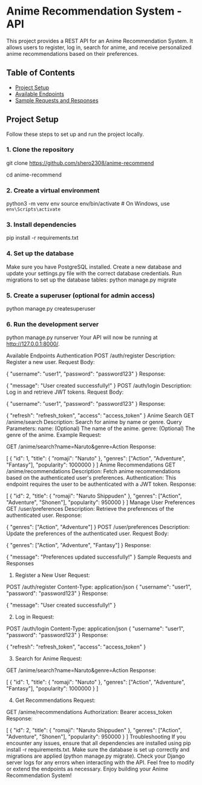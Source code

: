 # Anime Recommendation System - API

This project provides a REST API for an Anime Recommendation System. It allows users to register, log in, search for anime, and receive personalized anime recommendations based on their preferences.

## Table of Contents
- [Project Setup](#project-setup)
- [Available Endpoints](#available-endpoints)
- [Sample Requests and Responses](#sample-requests-and-responses)

## Project Setup

Follow these steps to set up and run the project locally.

### 1. Clone the repository

git clone https://github.com/shero2308/anime-recommend

cd anime-recommend
### 2. Create a virtual environment
python3 -m venv env
source env/bin/activate   # On Windows, use `env\Scripts\activate`

### 3. Install dependencies
pip install -r requirements.txt

### 4. Set up the database
Make sure you have PostgreSQL installed. Create a new database and update your settings.py file with the correct database credentials.
Run migrations to set up the database tables:
python manage.py migrate

### 5. Create a superuser (optional for admin access)
python manage.py createsuperuser

### 6. Run the development server
python manage.py runserver
Your API will now be running at http://127.0.0.1:8000/.

Available Endpoints
Authentication
POST /auth/register
Description: Register a new user.
Request Body:


{
  "username": "user1",
  "password": "password123"
}
Response:

{
  "message": "User created successfully!"
}
POST /auth/login
Description: Log in and retrieve JWT tokens.
Request Body:

{
  "username": "user1",
  "password": "password123"
}
Response:

{
  "refresh": "refresh_token",
  "access": "access_token"
}
Anime Search
GET /anime/search
Description: Search for anime by name or genre.
Query Parameters:
name: (Optional) The name of the anime.
genre: (Optional) The genre of the anime.
Example Request:

GET /anime/search?name=Naruto&genre=Action
Response:

[
  {
    "id": 1,
    "title": {
      "romaji": "Naruto"
    },
    "genres": ["Action", "Adventure", "Fantasy"],
    "popularity": 1000000
  }
]
Anime Recommendations
GET /anime/recommendations
Description: Fetch anime recommendations based on the authenticated user's preferences.
Authentication: This endpoint requires the user to be authenticated with a JWT token.
Response:

[
  {
    "id": 2,
    "title": {
      "romaji": "Naruto Shippuden"
    },
    "genres": ["Action", "Adventure", "Shonen"],
    "popularity": 950000
  }
]
Manage User Preferences
GET /user/preferences
Description: Retrieve the preferences of the authenticated user.
Response:

{
  "genres": ["Action", "Adventure"]
}
POST /user/preferences
Description: Update the preferences of the authenticated user.
Request Body:

{
  "genres": ["Action", "Adventure", "Fantasy"]
}
Response:

{
  "message": "Preferences updated successfully!"
}
Sample Requests and Responses

1. Register a New User
Request:

POST /auth/register
Content-Type: application/json
{
  "username": "user1",
  "password": "password123"
}
Response:

{
  "message": "User created successfully!"
}

2. Log in
Request:

POST /auth/login
Content-Type: application/json
{
  "username": "user1",
  "password": "password123"
}
Response:


{
  "refresh": "refresh_token",
  "access": "access_token"
}

3. Search for Anime
Request:

GET /anime/search?name=Naruto&genre=Action
Response:

[
  {
    "id": 1,
    "title": {
      "romaji": "Naruto"
    },
    "genres": ["Action", "Adventure", "Fantasy"],
    "popularity": 1000000
  }
]

4. Get Recommendations
Request:

GET /anime/recommendations
Authorization: Bearer access_token
Response:

[
  {
    "id": 2,
    "title": {
      "romaji": "Naruto Shippuden"
    },
    "genres": ["Action", "Adventure", "Shonen"],
    "popularity": 950000
  }
]
Troubleshooting
If you encounter any issues, ensure that all dependencies are installed using pip install -r requirements.txt.
Make sure the database is set up correctly and migrations are applied (python manage.py migrate).
Check your Django server logs for any errors when interacting with the API.
Feel free to modify or extend the endpoints as necessary. Enjoy building your Anime Recommendation System!






